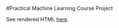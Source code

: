 #Practical Machine Learning Course Project

See rendered HTML [here](https://SiegeLord.github.com/PracticalMachineLearning).
